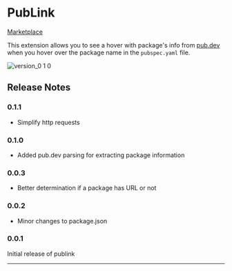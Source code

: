 # PubLink

[Marketplace](https://marketplace.visualstudio.com/items?itemName=gordin.publink)

This extension allows you to see a hover with package's info from [pub.dev](https://pub.dev) when you hover over the package name in the `pubspec.yaml` file.

![version_0 1 0](https://github.com/user-attachments/assets/bae475ee-6821-4c03-b24b-81a5a8571d0b)

## Release Notes

### 0.1.1

- Simplify http requests

### 0.1.0

- Added pub.dev parsing for extracting package information

### 0.0.3

- Better determination if a package has URL or not

### 0.0.2

- Minor changes to package.json

### 0.0.1

Initial release of publink

---
